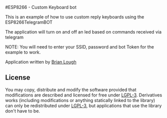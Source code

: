 #ESP8266 - Custom Keyboard bot

This is an example of how to use custom reply keyboards using the ESP8266TelegramBOT

The application will turn on and off an led based on commands received via telegram

NOTE: You will need to enter your SSID, password and bot Token for the example to work.

Application written by [Brian Lough](https://github.com/witnessmenow)



## License

You may copy, distribute and modify the software provided that modifications are described and licensed for free under [LGPL-3](http://www.gnu.org/licenses/lgpl-3.0.html). Derivatives works (including modifications or anything statically linked to the library) can only be redistributed under [LGPL-3](http://www.gnu.org/licenses/lgpl-3.0.html), but applications that use the library don't have to be.

